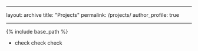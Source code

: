 
---
layout: archive
title: "Projects"
permalink: /projects/
author_profile: true

---

{% include base_path %}

* check check check
